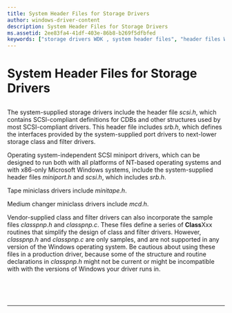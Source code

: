 ```yaml
---
title: System Header Files for Storage Drivers
author: windows-driver-content
description: System Header Files for Storage Drivers
ms.assetid: 2ee83fa4-41df-403e-86b8-b269f5dfbfed
keywords: ["storage drivers WDK , system header files", "header files WDK storage"]
---
```


# System Header Files for Storage Drivers


## <span id="ddk_system_header_files_for_storage_drivers_kg"></span><span id="DDK_SYSTEM_HEADER_FILES_FOR_STORAGE_DRIVERS_KG"></span>


The system-supplied storage drivers include the header file *scsi.h*, which contains SCSI-compliant definitions for CDBs and other structures used by most SCSI-compliant drivers. This header file includes *srb.h*, which defines the interfaces provided by the system-supplied port drivers to next-lower storage class and filter drivers.

Operating system-independent SCSI miniport drivers, which can be designed to run both with all platforms of NT-based operating systems and with x86-only Microsoft Windows systems, include the system-supplied header files *miniport.h* and *scsi.h*, which includes *srb.h*.

Tape miniclass drivers include *minitape.h*.

Medium changer miniclass drivers include *mcd.h*.

Vendor-supplied class and filter drivers can also incorporate the sample files *classpnp.h* and *classpnp.c*. These files define a series of **Class**Xxx routines that simplify the design of class and filter drivers. However, *classpnp.h* and *classpnp.c* are only samples, and are not supported in any version of the Windows operating system. Be cautious about using these files in a production driver, because some of the structure and routine declarations in *classpnp.h* might not be current or might be incompatible with with the versions of Windows your driver runs in.

 

 


--------------------


